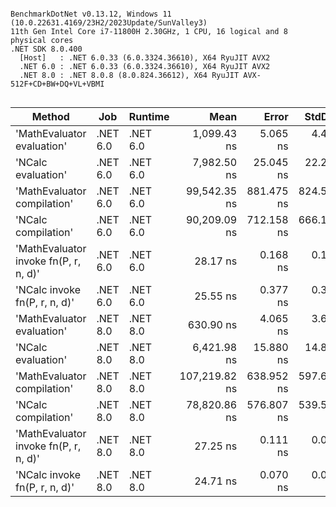 ```

BenchmarkDotNet v0.13.12, Windows 11 (10.0.22631.4169/23H2/2023Update/SunValley3)
11th Gen Intel Core i7-11800H 2.30GHz, 1 CPU, 16 logical and 8 physical cores
.NET SDK 8.0.400
  [Host]   : .NET 6.0.33 (6.0.3324.36610), X64 RyuJIT AVX2
  .NET 6.0 : .NET 6.0.33 (6.0.3324.36610), X64 RyuJIT AVX2
  .NET 8.0 : .NET 8.0.8 (8.0.824.36612), X64 RyuJIT AVX-512F+CD+BW+DQ+VL+VBMI


```
| Method                                | Job      | Runtime  | Mean          | Error      | StdDev     | Gen0   | Gen1   | Allocated |
|-------------------------------------- |--------- |--------- |--------------:|-----------:|-----------:|-------:|-------:|----------:|
| &#39;MathEvaluator evaluation&#39;            | .NET 6.0 | .NET 6.0 |   1,099.43 ns |   5.065 ns |   4.490 ns | 0.1144 |      - |    1456 B |
| &#39;NCalc evaluation&#39;                    | .NET 6.0 | .NET 6.0 |   7,982.50 ns |  25.045 ns |  22.201 ns | 0.2899 |      - |    3736 B |
| &#39;MathEvaluator compilation&#39;           | .NET 6.0 | .NET 6.0 |  99,542.35 ns | 881.475 ns | 824.532 ns | 0.6104 | 0.2441 |    8175 B |
| &#39;NCalc compilation&#39;                   | .NET 6.0 | .NET 6.0 |  90,209.09 ns | 712.158 ns | 666.153 ns | 0.6104 | 0.2441 |    8622 B |
| &#39;MathEvaluator invoke fn(P, r, n, d)&#39; | .NET 6.0 | .NET 6.0 |      28.17 ns |   0.168 ns |   0.149 ns | 0.0032 |      - |      40 B |
| &#39;NCalc invoke fn(P, r, n, d)&#39;         | .NET 6.0 | .NET 6.0 |      25.55 ns |   0.377 ns |   0.315 ns | 0.0032 |      - |      40 B |
| &#39;MathEvaluator evaluation&#39;            | .NET 8.0 | .NET 8.0 |     630.90 ns |   4.065 ns |   3.603 ns | 0.1154 |      - |    1456 B |
| &#39;NCalc evaluation&#39;                    | .NET 8.0 | .NET 8.0 |   6,421.98 ns |  15.880 ns |  14.854 ns | 0.2899 |      - |    3688 B |
| &#39;MathEvaluator compilation&#39;           | .NET 8.0 | .NET 8.0 | 107,219.82 ns | 638.952 ns | 597.676 ns | 0.4883 | 0.2441 |    8247 B |
| &#39;NCalc compilation&#39;                   | .NET 8.0 | .NET 8.0 |  78,820.86 ns | 576.807 ns | 539.546 ns | 0.4883 | 0.2441 |    8490 B |
| &#39;MathEvaluator invoke fn(P, r, n, d)&#39; | .NET 8.0 | .NET 8.0 |      27.25 ns |   0.111 ns |   0.098 ns | 0.0032 |      - |      40 B |
| &#39;NCalc invoke fn(P, r, n, d)&#39;         | .NET 8.0 | .NET 8.0 |      24.71 ns |   0.070 ns |   0.062 ns | 0.0032 |      - |      40 B |
